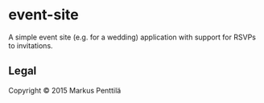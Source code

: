 # event-site

A simple event site (e.g. for a wedding) application with support for RSVPs to invitations.

## Legal

Copyright © 2015 Markus Penttilä
